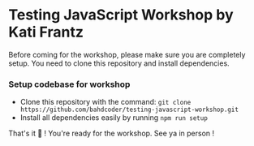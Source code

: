 # Testing JavaScript Workshop by Kati Frantz

Before coming for the workshop, please make sure you are completely setup. You need to clone this repository and install dependencies.

### Setup codebase for workshop

- Clone this repository with the command: `git clone https://github.com/bahdcoder/testing-javascript-workshop.git`
- Install all dependencies easily by running `npm run setup`

That's it :tada: ! You're ready for the workshop. See ya in person !

